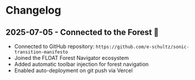 # Changelog

## 2025-07-05 - Connected to the Forest 🌲

- Connected to GitHub repository: `https://github.com/e-schultz/sonic-transition-manifesto`
- Joined the FLOAT Forest Navigator ecosystem
- Added automatic toolbar injection for forest navigation
- Enabled auto-deployment on git push via Vercel

